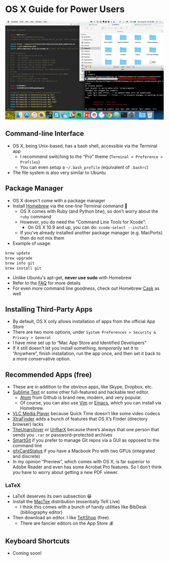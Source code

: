 # OS X Guide for Power Users

![img](https://raw.githubusercontent.com/spmaniato/os-x-power-user-guide/master/img/os-x-atom-finder-terminal.png)

## Command-line Interface

- OS X, being Unix-based, has a bash shell, accessible via the Terminal app
    - I recommend switching to the “Pro” theme (`Terminal > Preference > Profiles`)
    - You can even setup a `~/.bash_profile` (equivalent of `.bashrc`)
- The file system is also very similar to Ubuntu

## Package Manager

- OS X doesn't come with a package manager
- Install [Homebrew](http://brew.sh/) via the one-line Terminal command 🍺
    - OS X comes with Ruby (and Python btw), so don’t worry about the `ruby` command
    - However, you do need the “Command Line Tools for Xcode”:
        - On OS X 10.9 and up, you can do: `xcode-select --install`
    - If you’ve already installed another package manager (e.g. MacPorts) then do not mix them
- Example of usage:
```
brew update
brew upgrade
brew info git
brew install git
```
- Unlike Ubuntu's apt-get, **never use sudo** with Homebrew
- Refer to the [FAQ](https://github.com/Homebrew/homebrew/blob/master/share/doc/homebrew/FAQ.md) for more details
- For even more command line goodness, check out Homebrew [Cask](http://caskroom.io/) as well

## Installing Third-Party Apps

- By default, OS X only allows installation of apps from the official App Store
- There are two more options, under `System Preferences > Security & Privacy > General`
- I have mine set up to “Mac App Store and Identified Developers"
- If it still doesn’t let you install something, *temporarily* set it to “Anywhere”, finish installation, run the app once, and then set it back to a more conservative option.

## Recommended Apps (free)

- These are in addition to the obvious apps, like Skype, Dropbox, etc.
- [Sublime Text](http://www.sublimetext.com/3) or some other full-featured and hackable text editor.
    - [Atom](https://atom.io/) from Github is brand new, modern, and very popular.
    - Of course, you can also use [Vim](http://www.vim.org/) or [Emacs](http://emacsformacosx.com/), which you can install via Homebrew.
- [VLC Media Player](https://www.videolan.org/vlc/) because Quick Time doesn’t like some video codecs
- [XtraFinder](http://www.trankynam.com/xtrafinder/) adds a bunch of features that OS X’s Finder (directory browser) lacks
- [TheUnarchiver](https://itunes.apple.com/us/app/the-unarchiver/id425424353?mt=12) or [UnRarX](http://www.unrarx.com/) because there’s always that one person that sends you `.rar` or password-protected archives
- [SmartGit](http://www.syntevo.com/smartgit/) if you prefer to manage Git repos via a GUI as opposed to the command line
- [gfxCardStatus](https://gfx.io/) if you have a Macbook Pro with two GPUs (integrated and discrete)
- In my opinion “Preview”, which comes with OS X, is far superior to Adobe Reader and even has some Acrobat Pro features. So I don’t think you have to worry about getting a new PDF viewer.

### LaTeX

- LaTeX deserves its own subsection 😁
- Install the [MacTex](https://www.tug.org/mactex/) distribution (essentially TeX Live)
    - I think this comes with a bunch of handy utilities like BibDesk (bibliography editor)
- Then download an editor. I like [TeXShop](http://pages.uoregon.edu/koch/texshop/obtaining.html) (free).
    - There are fancier editors on the App Store 💰

## Keyboard Shortcuts

- Coming soon!
